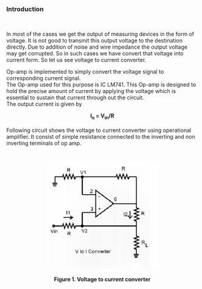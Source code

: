 ### Introduction
<br>

In most of the cases we get the output of measuring devices in the form of voltage. It is not good to transmit this output voltage to the destination directly. Due to addition of noise and wire impedance the output voltage may get corrupted. So in such cases we have convert that voltage into current form. So let us see voltage to current converter.

Op-amp is implemented to simply convert the voltage signal to corresponding current signal.<br> The Op-amp used for this purpose is IC LM741. This Op-amp is designed to hold the precise amount of current by applying the voltage which is essential to sustain that current through out the circuit.<br>
The output current is given by<br>
<center><b>I<sub>o</sub> = V<sub>in</sub>/R</b></center>
<br>Following circuit shows the voltage to current converter using operational amplifier. It consist of simple resistance connected to the inverting and non inverting terminals of op amp.<br>

<center><img src="images/volt.png" style="margin-left: 0.9%;margin-top: 9%"></center><br>
<center><b>Figure 1. Voltage to current converter</b></center>
                    




